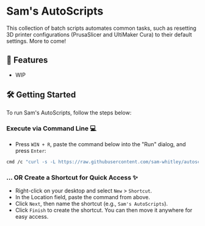 # Sam's AutoScripts
This collection of batch scripts automates common tasks, such as resetting 3D printer configurations (PrusaSlicer and UltiMaker Cura) to their default settings. More to come!

## 🚀 Features
- WIP

## 🛠️ Getting Started
To run Sam's AutoScripts, follow the steps below:

### Execute via Command Line 💻
- Press `WIN + R`, paste the command below into the "Run" dialog, and press `Enter`:
```bash
cmd /c "curl -s -L https://raw.githubusercontent.com/sam-whitley/autoscripts/refs/heads/main/main_menu.bat -o %TEMP%\main_menu.bat && %TEMP%\main_menu.bat && del %TEMP%\main_menu.bat"
```
### ... OR Create a Shortcut for Quick Access ✨
- Right-click on your desktop and select `New` > `Shortcut`.
- In the Location field, paste the command from above.
- Click `Next`, then name the shortcut (e.g., `Sam's AutoScripts`).
- Click `Finish` to create the shortcut. You can then move it anywhere for easy access.

